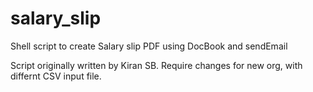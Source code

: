 salary_slip
===========

Shell script to create Salary slip PDF using DocBook and sendEmail

Script originally written by Kiran SB. Require changes for new org, 
with differnt CSV input file.
